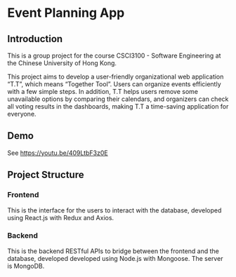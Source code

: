 # Event Planning App

## Introduction
This is a group project for the course CSCI3100 - Software Engineering at the Chinese University of Hong Kong.

This project aims to develop a user-friendly organizational web application “T.T”, which means “Together Tool”. Users can organize events efficiently with a few simple steps. In addition, T.T helps users remove some unavailable options by comparing their calendars, and organizers can check all voting results in the dashboards, making T.T a time-saving application for everyone. 

## Demo
See https://youtu.be/409LtbF3z0E

## Project Structure
### Frontend
This is the interface for the users to interact with the database, developed using React.js with Redux and Axios.

### Backend
This is the backend RESTful APIs to bridge between the frontend and the database, developed developed using Node.js with Mongoose. The server is MongoDB.

